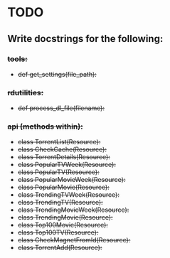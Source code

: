 # TODO

## Write docstrings for the following:

### ~~tools:~~
- ~~def get_settings(file_path):~~

### ~~rdutilities:~~
- ~~def process_dl_file(filename):~~

### ~~api (methods within):~~
- ~~class TorrentList(Resource):~~
- ~~class CheckCache(Resource):~~
- ~~class TorrentDetails(Resource):~~
- ~~class PopularTVWeek(Resource):~~
- ~~class PopularTV(Resource):~~
- ~~class PopularMovieWeek(Resource):~~
- ~~class PopularMovie(Resource):~~
- ~~class TrendingTVWeek(Resource):~~
- ~~class TrendingTV(Resource):~~
- ~~class TrendingMovieWeek(Resource):~~
- ~~class TrendingMovie(Resource):~~
- ~~class Top100Movie(Resource):~~
- ~~class Top100TV(Resource):~~
- ~~class CheckMagnetFromId(Resource):~~
- ~~class TorrentAdd(Resource):~~